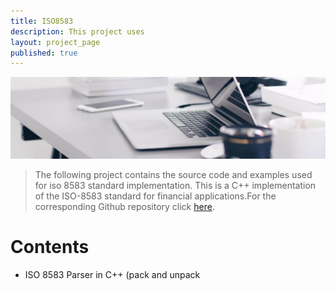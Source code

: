 ```yaml
---
title: ISO8583
description: This project uses
layout: project_page
published: true
---
```


[![Benjamin Bannekat ](https://raw.githubusercontent.com/hamid-abbaszadeh/hamid-abbaszadeh.github.io/master/images/post1.jpg)](https://hamid-abbaszadeh.github.io/projects/ISO8583)

> The following project contains the source code and examples used for iso 8583 standard implementation. This is a C++ implementation of the ISO-8583 standard for financial applications.For the corresponding Github repository click [here](https://github.com/hamid-abbaszadeh/ISO8583).

# Contents
- ISO 8583 Parser in C++ (pack and unpack


